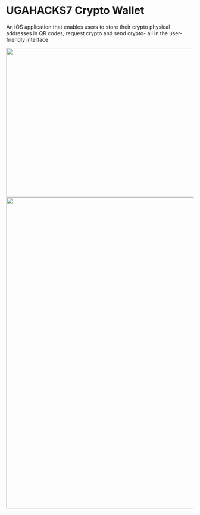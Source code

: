 # UGAHACKS7  Crypto Wallet


An iOS application that enables users to store their crypto physical addresses in QR codes, request crypto and send crypto- all in the user-friendly interface



<img  src = "https://user-images.githubusercontent.com/82795337/155186283-e1002946-2fc6-41dd-8895-22d7c3f5300a.png" width = "835" height = "400"> 




<img width = "835" src = "https://user-images.githubusercontent.com/82795337/155186647-24aedfb0-a1b0-4842-9286-51ada513acdc.png"> 
